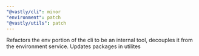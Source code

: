 ```yaml
---
"@vastly/cli": minor
"environment": patch
"@vastly/utils": patch
---
```


Refactors the env portion of the cli to be an internal tool, decouples it from the environment service. Updates packages in utilites

